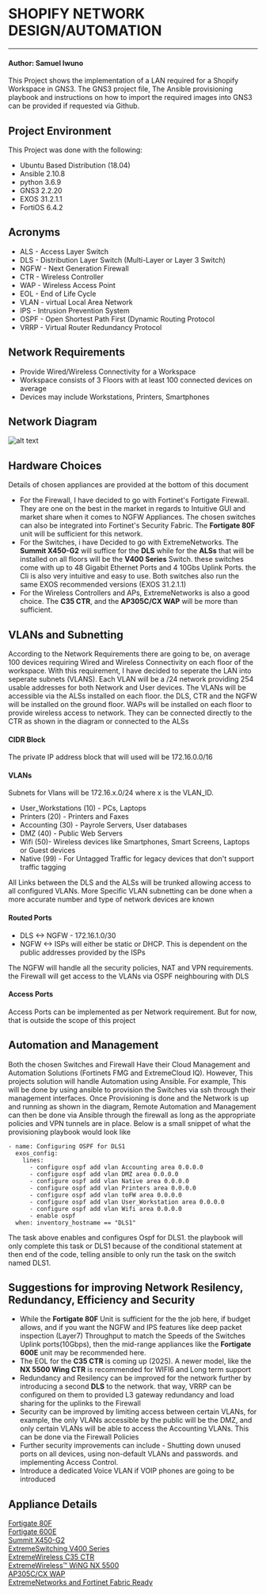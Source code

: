 # SHOPIFY NETWORK DESIGN/AUTOMATION
---------------------------------------------------------
#### Author: Samuel Iwuno
 This Project shows the implementation of a LAN required for a Shopify Workspace in GNS3. The GNS3 project file, The Ansible provisioning playbook and instructions on how to import the required images into GNS3 can be provided if requested via Github. 
 
 ## Project Environment
 This Project was done with the following: 
 - Ubuntu Based Distribution (18.04)
 - Ansible 2.10.8
 - python 3.6.9
 - GNS3 2.2.20
 - EXOS 31.2.1.1
 - FortiOS 6.4.2


 ## Acronyms
- ALS  - Access Layer Switch
- DLS  - Distribution Layer Switch (Multi-Layer or Layer 3 Switch)
- NGFW - Next Generation Firewall
- CTR  - Wireless Controller
- WAP  - Wireless Access Point
- EOL  - End of Life Cycle
- VLAN - virtual Local Area Network
- IPS - Intrusion Prevention System
- OSPF - Open Shortest Path First (Dynamic Routing Protocol
- VRRP - Virtual Router Redundancy Protocol

 ## Network Requirements
 - Provide Wired/Wireless Connectivity for a Workspace
 - Workspace consists of 3 Floors with at least 100 connected devices on average  
 - Devices may include Workstations, Printers, Smartphones
## Network Diagram
![alt text](https://github.com/samueliwuno/ShopifyLAN/blob/main/Net_Diag.png)

## Hardware Choices
Details of chosen appliances are provided at the bottom of this document
- For the Firewall, I have decided to go with Fortinet's Fortigate Firewall. They are one on the best in the market in regards to Intuitive GUI and market share when it comes to NGFW Appliances. The chosen switches can also be integrated into Fortinet's Security Fabric. The **Fortigate 80F** unit will be sufficient for this network. 
- For the Switches, i have Decided to go with ExtremeNetworks. The **Summit X450-G2** will suffice for the **DLS** while for the **ALSs** that will be installed on all floors will be the **V400 Series** Switch. these switches come with up to 48 Gigabit Ethernet Ports and 4 10Gbs Uplink Ports. the Cli is also very intuitive and easy to use. Both switches also run the same EXOS recommended versions (EXOS 31.2.1.1)
- For the Wireless Controllers and APs, ExtremeNetworks is also a good choice. The **C35 CTR**, and the **AP305C/CX WAP** will be more than sufficient. 


## VLANs and Subnetting
According to the Network Requirements there are going to be, on average 100 devices requiring Wired and Wireless Connectivity on each floor of the workspace. With this requirement, I have decided to seperate the LAN into seperate subnets (VLANS). Each VLAN will be a /24 network providing 254 usable addresses for both Network and User devices. The VLANs will be accessible via the ALSs installed on each floor. the DLS, CTR and the NGFW will be installed on the ground floor. WAPs will be installed on each floor to provide wireless access to network. They can be connected directly to the CTR as shown in the diagram or connected to the ALSs
#### CIDR Block
The private IP address block that will used will be 172.16.0.0/16
#### VLANs
Subnets for Vlans will be 172.16.x.0/24 where x is the VLAN_ID.
- User_Workstations (10) - PCs, Laptops
- Printers (20) - Printers and Faxes
- Accounting (30) - Payrole Servers, User databases
- DMZ (40) - Public Web Servers
- Wifi (50)- Wireless devices like Smartphones, Smart Screens, Laptops or Guest devices
- Native (99) - For Untagged Traffic for legacy devices that don't support traffic tagging

All Links between the DLS and the ALSs will be trunked allowing access to all configured VLANs. More Specific VLAN subnetting can be done when a more accurate number and type of network devices are known

#### Routed Ports 
- DLS <-> NGFW - 172.16.1.0/30
- NGFW <-> ISPs will either be static or DHCP. This is dependent on the public addresses provided by the ISPs  

The NGFW will handle all the security policies, NAT and VPN requirements. the Firewall will get access to the VLANs via OSPF neighbouring with DLS

#### Access Ports
Access Ports can be implemented as per Network requirement. But for now, that is outside the scope of this project

## Automation and Management
Both the chosen Switches and Firewall Have their Cloud Management and Automation Solutions (Fortinets FMG and ExtremeCloud IQ). However, This projects solution will handle Automation using Ansible. For example, This will be done by using ansible to provision the Switches via ssh through their management interfaces. Once Provisioning is done and the Network is up and running as shown in the diagram, Remote Automation and Management can then be done via Ansible through the firewall as long as the appropriate policies and  VPN tunnels are in place. Below is a small snippet of what the provisioning playbook would look like

```
- name: Configuring OSPF for DLS1
  exos_config:
    lines:
      - configure ospf add vlan Accounting area 0.0.0.0 
      - configure ospf add vlan DMZ area 0.0.0.0 
      - configure ospf add vlan Native area 0.0.0.0 
      - configure ospf add vlan Printers area 0.0.0.0 
      - configure ospf add vlan toFW area 0.0.0.0 
      - configure ospf add vlan User_Workstation area 0.0.0.0 
      - configure ospf add vlan Wifi area 0.0.0.0
      - enable ospf
  when: inventory_hostname == "DLS1"
```
The task above enables and configures Ospf for DLS1. the playbook will only complete this task or DLS1 because of the conditional statement at then end of the code, telling ansible to only run the task on the switch named DLS1.

## Suggestions for improving Network Resilency, Redundancy, Efficiency and Security
- While the **Fortigate 80F** Unit is sufficient for the the job here, if budget allows, and if you want the NGFW and IPS features like deep packet inspection (Layer7) Throughput to match the Speeds of the Switches Uplink ports(10Gbps), then  the mid-range appliances like the **Fortigate 600E** unit may be recommended here.  
- The EOL for the **C35 CTR** is coming up (2025). A newer model, like the **NX 5500 Wing CTR** is recommended for WIFI6 and Long term support
- Redundancy and Resilency can be improved for the network further by introducing a second **DLS** to the network. that way, VRRP can be configured on them to provided L3 gateway redundancy and load sharing for the uplinks to the Firewall 
- Security can be improved by limiting access between certain VLANs, for example, the only VLANs accessible by the public will be the DMZ, and only certain VLANs will be able to access the Accounting VLANs. This can be done via the Firewall Policies
- Further security improvements can include - Shutting down unused ports on all devices, using non-default VLANs and passwords. and implementing Access Control.
- Introduce a dedicated Voice VLAN if VOIP phones are going to be introduced

## Appliance Details
[Fortigate 80F](https://www.fortinet.com/content/dam/fortinet/assets/data-sheets/fortigate-fortiwifi-80f-series.pdf)  
[Fortigate 600E](https://www.fortinet.com/content/dam/fortinet/assets/data-sheets/FortiGate_600E.pdf)  
[Summit X450-G2](https://cloud.kapostcontent.net/pub/6f346f0e-30e3-452c-86cd-56795f6a1a65/x450-g2-data-sheet.pdf?kui=bKqLVAj7ueLS6LTgIp2rvw)  
[ExtremeSwitching V400 Series](https://cloud.kapostcontent.net/pub/59b81c15-076d-4069-b63d-ca89e84142cb/extremeswitching-v400-series-data-sheet?kui=ECOXrpgUWonsjQJFALylMg)  
[ExtremeWireless C35 CTR](https://cloud.kapostcontent.net/pub/38236555-1e21-43a3-9c61-af84c71a5844/wireless-controllers-ds-1.pdf)  
[ExtremeWireless™ WiNG NX 5500](https://kapost-files-prod.s3.amazonaws.com/kapost/55ba7c9e07003d9aab000394/studio/content/581cbe296fa64c1e0e00020c/published/nx-5500-data-sheet.pdf?kui=taYpxxpxR60ePX3p3eHN1w)  
[AP305C/CX WAP](https://cloud.kapostcontent.net/pub/c3de16b9-58a8-430d-87c7-1e26b6ceebe0/ap-305c)  
[ExtremeNetworks and Fortinet Fabric Ready](https://www.fortinet.com/content/dam/fortinet/assets/alliances/Extreme-Network-Fortinet-SB.pdf)
